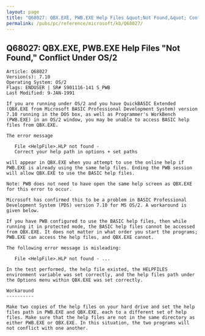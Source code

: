 ```yaml
---
layout: page
title: "Q68027: QBX.EXE, PWB.EXE Help Files &quot;Not Found,&quot; Conflict Under OS/2"
permalink: /pubs/pc/reference/microsoft/kb/Q68027/
---
```


## Q68027: QBX.EXE, PWB.EXE Help Files &quot;Not Found,&quot; Conflict Under OS/2

	Article: Q68027
	Version(s): 7.10
	Operating System: OS/2
	Flags: ENDUSER | SR# S901116-141 S_PWB
	Last Modified: 9-JAN-1991
	
	If you are running under OS/2 and you have QuickBASIC Extended
	(QBX.EXE from Microsoft BASIC Professional Development System) version
	7.10 running in the DOS box, as well as Programmer's WorkBench
	(PWB.EXE) in an OS/2 window, you may be unable to access BASIC help
	files from QBX.EXE.
	
	The error message
	
	   File <HelpFile>.HLP not found -
	   Correct your help path in options + set paths
	
	will appear in QBX.EXE when you attempt to use the online help if
	PWB.EXE is already using the same help files. Ending the PWB session
	will allow QBX.EXE to use the BASIC help files.
	
	Note: PWB does not need to have open the same help screen as QBX.EXE
	for this error to occur.
	
	Microsoft has confirmed this to be a problem in BASIC Professional
	Development System (PDS) version 7.10 for MS OS/2. A workaround is
	given below.
	
	If you have PWB configured to use the BASIC help files, then while
	running it in protected mode, the BASIC help files cannot be accessed
	from QBX.EXE. It does not matter in what order you start the programs;
	PWB.EXE can access the help files, and QBX.EXE cannot.
	
	The following error message is misleading:
	
	   File <HelpFile>.HLP not found - ...
	
	In the test performed, the help file existed, the HELPFILES
	environment variable was set correctly, and the help files path under
	the Options menu within QBX.EXE was set correctly.
	
	Workaround
	----------
	
	Make two copies of the help files on your hard drive and set the help
	files path in PWB.EXE and QBX.EXE, each to a different set of help
	files. Make sure that the help files are not in the same directory as
	either PWB.EXE or QBX.EXE. In this situation, the two programs will
	not conflict with one another.
